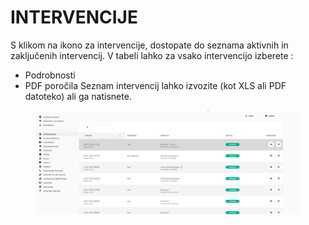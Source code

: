 # INTERVENCIJE

S klikom na ikono za intervencije, dostopate do seznama aktivnih in zaključenih intervencij. V tabeli lahko za vsako intervencijo izberete :

* Podrobnosti
* PDF poročila Seznam intervencij lahko izvozite (kot XLS ali PDF datoteko) ali ga natisnete.



<figure><img src=".gitbook/assets/image (238).png" alt=""><figcaption></figcaption></figure>
